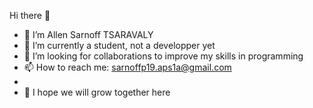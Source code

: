 Hi there 👋

- 🔭 I’m Allen Sarnoff TSARAVALY
- 🌱 I’m currently a student, not a developper yet 
- 👯 I’m looking for collaborations to improve my skills in programming
- 📫 How to reach me: sarnoffp19.aps1a@gmail.com
- 
- 🤝 I hope we will grow together here
